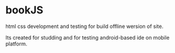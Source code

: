 # bookJS
html css development and testing for build offline wersion of site.

Its created for studding and for testing android-based ide on mobile platform.

